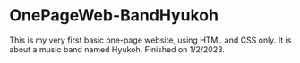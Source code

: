 # OnePageWeb-BandHyukoh

This is my very first basic one-page website, using HTML and CSS only.
It is about a music band named Hyukoh. 
Finished on 1/2/2023.


